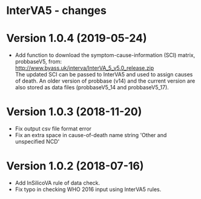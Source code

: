 # InterVA5 - changes

Version 1.0.4 (2019-05-24) 
==========================
* Add function to download the symptom-cause-information (SCI) matrix, probbaseV5, from:
  http://www.byass.uk/interva/InterVA_5_v5.0_release.zip  
  The updated SCI can be passed to InterVA5 and used to assign causes of death.  An older
  version of probbase (v14) and the current version are also stored as data files
  (probbaseV5_14 and probbaseV5_17).

Version 1.0.3 (2018-11-20) 
==========================
* Fix output csv file format error
* Fix an extra space in cause-of-death name string 'Other and unspecified NCD'

Version 1.0.2 (2018-07-16)
==========================
* Add InSilicoVA rule of data check.
* Fix typo in checking WHO 2016 input using InterVA5 rules.
